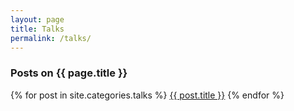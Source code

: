 ```yaml
---
layout: page
title: Talks
permalink: /talks/
---
```

<h3>Posts on {{ page.title }}</h3>
{% for post in site.categories.talks %}
  <a href="{{ post.url }}">{{ post.title }}</a>
{% endfor %}

